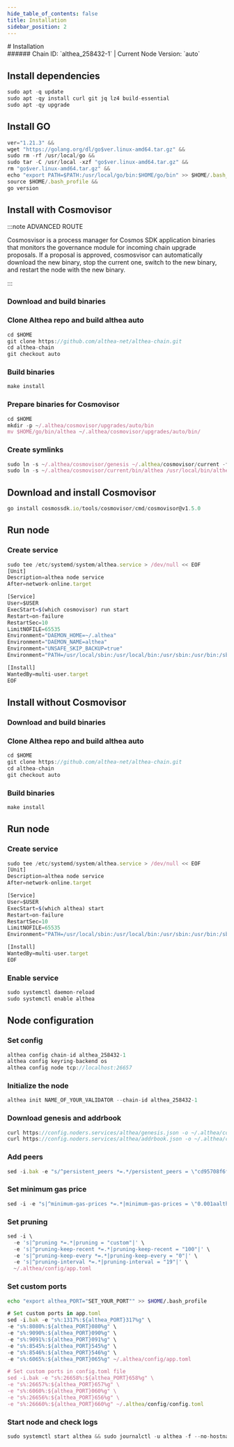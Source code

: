 ```yaml
---
hide_table_of_contents: false
title: Installation
sidebar_position: 2
---
```


<div class="h1-with-icon icon-althea">
# Installation
</div>
###### Chain ID: `althea_258432-1` | Current Node Version: `auto`

## Install dependencies

```js
sudo apt -q update
sudo apt -qy install curl git jq lz4 build-essential
sudo apt -qy upgrade
```

## Install GO
```js
ver="1.21.3" &&
wget "https://golang.org/dl/go$ver.linux-amd64.tar.gz" &&
sudo rm -rf /usr/local/go &&
sudo tar -C /usr/local -xzf "go$ver.linux-amd64.tar.gz" &&
rm "go$ver.linux-amd64.tar.gz" &&
echo "export PATH=$PATH:/usr/local/go/bin:$HOME/go/bin" >> $HOME/.bash_profile &&
source $HOME/.bash_profile &&
go version
```

## Install with Cosmovisor
:::note ADVANCED ROUTE

Cosmosvisor is a process manager for Cosmos SDK application binaries that monitors the governance module for incoming chain upgrade proposals. If a proposal is approved, cosmosvisor can automatically download the new binary, stop the current one, switch to the new binary, and restart the node with the new binary.

:::
### Download and build binaries
### Clone Althea repo and build althea auto
```js
cd $HOME
git clone https://github.com/althea-net/althea-chain.git
cd althea-chain
git checkout auto
```

### Build binaries
```js
make install
```
### Prepare binaries for Cosmovisor
```js
cd $HOME
mkdir -p ~/.althea/cosmovisor/upgrades/auto/bin
mv $HOME/go/bin/althea ~/.althea/cosmovisor/upgrades/auto/bin/
```

### Create symlinks
```js
sudo ln -s ~/.althea/cosmovisor/genesis ~/.althea/cosmovisor/current -f
sudo ln -s ~/.althea/cosmovisor/current/bin/althea /usr/local/bin/althea -f
```

## Download and install Cosmovisor
```js
go install cosmossdk.io/tools/cosmovisor/cmd/cosmovisor@v1.5.0
```

## Run node
### Create service
```js
sudo tee /etc/systemd/system/althea.service > /dev/null << EOF
[Unit]
Description=althea node service
After=network-online.target

[Service]
User=$USER
ExecStart=$(which cosmovisor) run start
Restart=on-failure
RestartSec=10
LimitNOFILE=65535
Environment="DAEMON_HOME=~/.althea"
Environment="DAEMON_NAME=althea"
Environment="UNSAFE_SKIP_BACKUP=true"
Environment="PATH=/usr/local/sbin:/usr/local/bin:/usr/sbin:/usr/bin:/sbin:/bin:/usr/games:/usr/local/games:/snap/bin:~/.althea/cosmovisor/current/bin"

[Install]
WantedBy=multi-user.target
EOF
```

## Install without Cosmovisor

### Download and build binaries
### Clone Althea repo and build althea auto
```js
cd $HOME
git clone https://github.com/althea-net/althea-chain.git
cd althea-chain
git checkout auto
```

### Build binaries
```js
make install
```

## Run node
### Create service
```js
sudo tee /etc/systemd/system/althea.service > /dev/null << EOF
[Unit]
Description=althea node service
After=network-online.target

[Service]
User=$USER
ExecStart=$(which althea) start
Restart=on-failure
RestartSec=10
LimitNOFILE=65535
Environment="PATH=/usr/local/sbin:/usr/local/bin:/usr/sbin:/usr/bin:/sbin:/bin:/usr/games:/usr/local/games:/snap/bin"

[Install]
WantedBy=multi-user.target
EOF
```

### Enable service
```js
sudo systemctl daemon-reload
sudo systemctl enable althea
```

## Node configuration
### Set config
```js
althea config chain-id althea_258432-1
althea config keyring-backend os
althea config node tcp://localhost:26657
```

### Initialize the node
```js
althea init NAME_OF_YOUR_VALIDATOR --chain-id althea_258432-1
```

### Download genesis and addrbook
```js
curl https://config.noders.services/althea/genesis.json -o ~/.althea/config/genesis.json
curl https://config.noders.services/althea/addrbook.json -o ~/.althea/config/addrbook.json
```
### Add peers
```js
sed -i.bak -e "s/^persistent_peers *=.*/persistent_peers = \"cd95708f6f107d9970e86668a70bf8f6253dda60@althea-rpc.noders.services:12456\"/" ~/.althea/config/config.toml
```

### Set minimum gas price
```js
sed -i -e "s|^minimum-gas-prices *=.*|minimum-gas-prices = \"0.001aalthea\"|" ~/.althea/config/app.toml
```
### Set pruning
```js
sed -i \
  -e 's|^pruning *=.*|pruning = "custom"|' \
  -e 's|^pruning-keep-recent *=.*|pruning-keep-recent = "100"|' \
  -e 's|^pruning-keep-every *=.*|pruning-keep-every = "0"|' \
  -e 's|^pruning-interval *=.*|pruning-interval = "19"|' \
  ~/.althea/config/app.toml
```

### Set custom ports

```bash
echo "export althea_PORT="SET_YOUR_PORT"" >> $HOME/.bash_profile
```

```js
# Set custom ports in app.toml
sed -i.bak -e "s%:1317%:${althea_PORT}317%g" \
-e "s%:8080%:${althea_PORT}080%g" \
-e "s%:9090%:${althea_PORT}090%g" \
-e "s%:9091%:${althea_PORT}091%g" \
-e "s%:8545%:${althea_PORT}545%g" \
-e "s%:8546%:${althea_PORT}546%g" \
-e "s%:6065%:${althea_PORT}065%g" ~/.althea/config/app.toml

# Set custom ports in config.toml file
sed -i.bak -e "s%:26658%:${althea_PORT}658%g" \
-e "s%:26657%:${althea_PORT}657%g" \
-e "s%:6060%:${althea_PORT}060%g" \
-e "s%:26656%:${althea_PORT}656%g" \
-e "s%:26660%:${althea_PORT}660%g" ~/.althea/config/config.toml
```

### Start node and check logs
```js
sudo systemctl start althea && sudo journalctl -u althea -f --no-hostname -o cat
```
